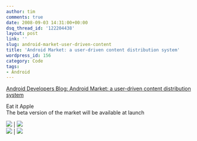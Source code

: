 ```yaml
---
author: tim
comments: true
date: 2008-09-03 14:31:00+00:00
dsq_thread_id: '122204438'
layout: post
link: ''
slug: android-market-user-driven-content
title: 'Android Market: a user-driven content distribution system'
wordpress_id: 156
category: Code
tags:
- Android
---
```


[Android Developers Blog: Android Market: a user-driven content distribution
system](http://android-developers.blogspot.com/2008/08/android-market-user-driven-content.html)  
  
Eat it Apple  
The beta version of the market will be available at launch  
  
![](http://3.bp.blogspot.com/_-e06f1q-QQE/SLbW0tDkvKI/AAAAAAAAAF8/0eQVyZFDSCo/s320/1.png) |
![](https://4.bp.blogspot.com/_-e06f1q-QQE/SLbW928wXxI/AAAAAAAAAGE/HbP2fKv0hJE/s320/2.png)  
![](https://4.bp.blogspot.com/_-e06f1q-QQE/SLbXEL6PcQI/AAAAAAAAAGM/SJKe1ay0_Ws/s320/3.png) |
![](http://1.bp.blogspot.com/_-e06f1q-QQE/SLbXI1U1D5I/AAAAAAAAAGU/PXiiPQS42q0/s320/4.png)  
